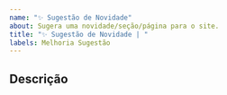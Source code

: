 ```yaml
---
name: "✨ Sugestão de Novidade"
about: Sugera uma novidade/seção/página para o site.
title: "✨ Sugestão de Novidade | "
labels: Melhoria Sugestão
---
```


## Descrição
